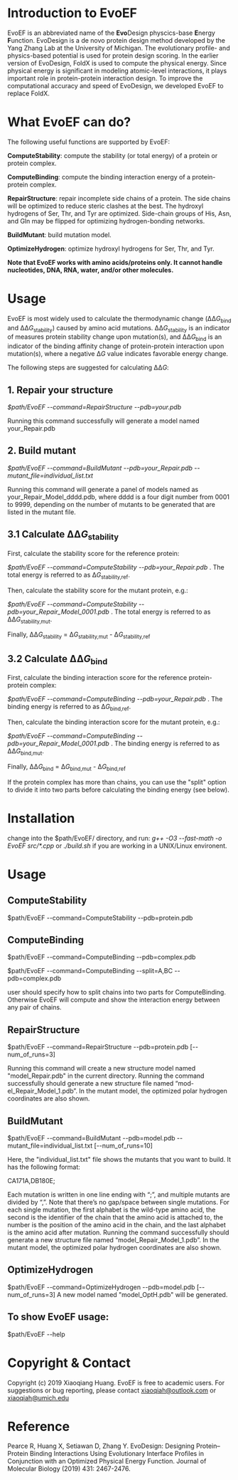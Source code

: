 # Introduction to EvoEF
EvoEF is an abbreviated name of the **Evo**Design physcics-base **E**nergy **F**unction. EvoDesign is a de novo protein design method developed by the Yang Zhang Lab at the University of Michigan. The evolutionary profile- and physics-based potential is used for protein design scoring. In the earlier version of EvoDesign, FoldX is used to compute the physical energy. Since physical energy is significant in modeling atomic-level interactions, it plays important role in protein-protein interaction design. To improve the computational accuracy and speed of EvoDesign, we developed EvoEF to replace FoldX.


# What EvoEF can do?
The following useful functions are supported by EvoEF:

**ComputeStability**: compute the stability (or total energy) of a protein or protein complex.

**ComputeBinding**: compute the binding interaction energy of a protein-protein complex.

**RepairStructure**: repair incomplete side chains of a protein. The side chains will be optimized to reduce steric clashes at the best. The hydroxyl hydrogens of Ser, Thr, and Tyr are optimized. Side-chain groups of His, Asn, and Gln may be flipped for optimizing hydrogen-bonding networks.

**BuildMutant**: build mutation model.
  
**OptimizeHydrogen**: optimize hydroxyl hydrogens for Ser, Thr, and Tyr.

**Note that EvoEF works with amino acids/proteins only. It cannot handle nucleotides, DNA, RNA, water, and/or other molecules.**

# Usage
EvoEF is most widely used to calculate the thermodynamic change (ΔΔ<i>G</i><sub>bind</sub> and ΔΔ<i>G</i><sub>stability</sub>) caused by amino acid mutations. ΔΔ<i>G</i><sub>stability</sub> is an indicator of measures protein stability change upon mutation(s), and ΔΔ<i>G</i><sub>bind</sub> is an indicator of the binding affinity change of protein-protein interaction upon mutation(s), where a negative Δ<i>G</i> value indicates favorable energy change.

The following steps are suggested for calculating ΔΔ<i>G</i>:

## 1. Repair your structure

<i> $path/EvoEF --command=RepairStructure --pdb=your.pdb </i>
  
Running this command successfully will generate a model named your_Repair.pdb

## 2. Build mutant

<i> $path/EvoEF --command=BuildMutant --pdb=your_Repair.pdb --mutant_file=individual_list.txt </i>
  
Running this command will generate a panel of models named as your_Repair_Model_dddd.pdb, where dddd is a four digit number from 0001 to 9999, depending on the number of mutants to be generated that are listed in the mutant file.

## 3.1 Calculate ΔΔ<i>G</i><sub>stability</sub>

First, calculate the stability score for the reference protein:
  
<i> $path/EvoEF --command=ComputeStability --pdb=your_Repair.pdb </i>. The total energy is referred to as Δ<i>G</i><sub>stability,ref</sub>.
  
Then, calculate the stability score for the mutant protein, e.g.:
  
<i> $path/EvoEF --command=ComputeStability --pdb=your_Repair_Model_0001.pdb </i>. The total energy is referred to as ΔΔ<i>G</i><sub>stability,mut</sub>.
  
Finally, ΔΔ<i>G</i><sub>stability</sub> = Δ<i>G</i><sub>stability,mut</sub> - Δ<i>G</i><sub>stability,ref</sub>

## 3.2 Calculate ΔΔ<i>G</i><sub>bind</sub>
  
First, calculate the binding interaction score for the reference protein-protein complex:

<i> $path/EvoEF --command=ComputeBinding --pdb=your_Repair.pdb </i>. The binding energy is referred to as Δ<i>G</i><sub>bind,ref</sub>.

Then, calculate the binding interaction score for the mutant protein, e.g.:

<i> $path/EvoEF --command=ComputeBinding --pdb=your_Repair_Model_0001.pdb </i>. The binding energy is referred to as ΔΔ<i>G</i><sub>bind,mut</sub>.

Finally, ΔΔ<i>G</i><sub>bind</sub> = Δ<i>G</i><sub>bind,mut</sub> - Δ<i>G</i><sub>bind,ref</sub>

If the protein complex has more than chains, you can use the "split" option to divide it into two parts before calculating the binding energy (see below).


# Installation
change into the $path/EvoEF/ directory, and run: <i> g++ -O3 --fast-math -o EvoEF src/*.cpp </i> or <i> ./build.sh </i> if you are working in a UNIX/Linux environent.


# Usage

## ComputeStability

$path/EvoEF --command=ComputeStability  --pdb=protein.pdb

## ComputeBinding

$path/EvoEF --command=ComputeBinding --pdb=complex.pdb

$path/EvoEF --command=ComputeBinding --split=A,BC --pdb=complex.pdb

user should specify how to split chains into two parts for ComputeBinding. Otherwise EvoEF will compute and show the interaction energy between any pair of chains.

## RepairStructure

$path/EvoEF --command=RepairStructure --pdb=protein.pdb [--num_of_runs=3]

Running this command will create a new structure model named "model_Repair.pdb" in the current directory. Running the command successfully should generate a new structure file named “mod-el_Repair_Model_1.pdb”. In the mutant model, the optimized polar hydrogen coordinates are also shown.

## BuildMutant

$path/EvoEF --command=BuildMutant --pdb=model.pdb --mutant_file=individual_list.txt  [--num_of_runs=10]

Here, the "individual_list.txt" file shows the mutants that you want to build. It has the following format:

CA171A,DB180E;

Each mutation is written in one line ending with “;”, and multiple mutants are divided by “,”. Note that there’s no gap/space between single mutations. For each single mutation, the first alphabet is the wild-type amino acid, the second is the identifier of the chain that the amino acid is attached to, the number is the position of the amino acid in the chain, and the last alphabet is the amino acid after mutation. Running the command successfully should generate a new structure file named “model_Repair_Model_1.pdb”. In the mutant model, the optimized polar hydrogen coordinates are also shown.

## OptimizeHydrogen

$path/EvoEF --command=OptimizeHydrogen --pdb=model.pdb [--num_of_runs=3]
A new model named "model_OptH.pdb" will be generated.

## To show EvoEF usage:
$path/EvoEF --help

# Copyright & Contact
Copyright (c) 2019 Xiaoqiang Huang. EvoEF is free to academic users. For suggestions or bug reporting, please contact xiaoqiah@outlook.com or xiaoqiah@umich.edu

# Reference
Pearce R, Huang X, Setiawan D, Zhang Y. EvoDesign: Designing Protein–Protein Binding Interactions Using Evolutionary Interface Profiles in Conjunction with an Optimized Physical Energy Function. Journal of Molecular Biology (2019) 431: 2467-2476.
